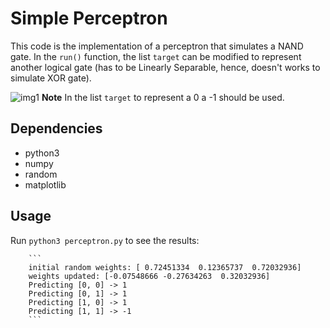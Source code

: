 # Simple Perceptron

This code is the implementation of a perceptron that simulates a NAND gate. In the ``run()`` function, the list ``target`` can be modified to represent another logical gate (has to be Linearly Separable, hence, doesn't works to simulate XOR gate).

![img1](http://www.ece.utep.edu/research/webfuzzy/docs/kk-thesis/kk-thesis-html/img40.gif)
**Note** In the list ``target`` to represent a 0 a -1 should be used.

## Dependencies
* python3
* numpy
* random
* matplotlib

## Usage

Run ``python3 perceptron.py`` to see the results:

        ```
        initial random weights: [ 0.72451334  0.12365737  0.72032936]
        weights updated: [-0.07548666 -0.27634263  0.32032936]
        Predicting [0, 0] -> 1
        Predicting [0, 1] -> 1
        Predicting [1, 0] -> 1
        Predicting [1, 1] -> -1
        ```

